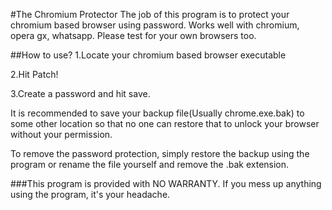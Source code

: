 #The Chromium Protector
The job of this program is to protect your chromium based browser using password.
Works well with chromium, opera gx, whatsapp. Please test for your own browsers too.

##How to use?
1.Locate your chromium based browser executable

2.Hit Patch!

3.Create a password and hit save.

It is recommended to save your backup file(Usually chrome.exe.bak) to some other location so that no one can restore that to unlock your browser without your permission. 

To remove the password protection, simply restore the backup using the program or rename the file yourself and remove the .bak extension.

###This program is provided with NO WARRANTY. If you mess up anything using the program, it's your headache.

